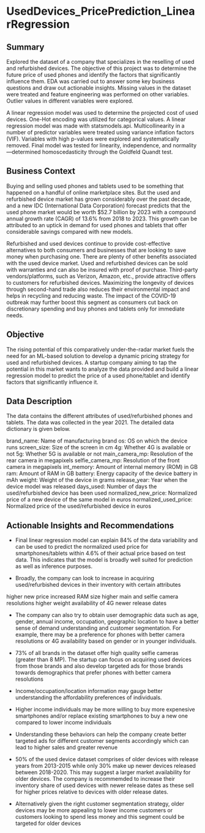 # UsedDevices_PricePrediction_LinearRegression

## Summary

Explored the dataset of a company that specializes in the reselling of used and refurbished devices. The objective of this project was to determine the future price of used phones and identify the factors that significantly influence them.
EDA was carried out to answer some key business questions and draw out actionable insights. Missing values in the dataset were treated and feature engineering was performed on other variables. Outlier values in different variables were explored.

A linear regression model was used to determine the projected cost of used devices. One-Hot encoding was utilized for categorical values.  A linear regression model was made with statsmodels.api. Multicollinearity in a number of predictor variables were treated using variance inflation factors (VIF). 
Variables with  high p-values were explored and systematically removed. Final model was tested for linearity, independence, and normality—determined homoscedasticity through the Goldfeld Quandt test.


## Business Context
Buying and selling used phones and tablets used to be something that happened on a handful of online marketplace sites. But the used and refurbished device market has grown considerably over the past decade, and a new IDC (International Data Corporation) forecast predicts that the used phone market would be worth $52.7 billion by 2023 with a compound annual growth rate (CAGR) of 13.6% from 2018 to 2023. This growth can be attributed to an uptick in demand for used phones and tablets that offer considerable savings compared with new models.

Refurbished and used devices continue to provide cost-effective alternatives to both consumers and businesses that are looking to save money when purchasing one. There are plenty of other benefits associated with the used device market. Used and refurbished devices can be sold with warranties and can also be insured with proof of purchase. Third-party vendors/platforms, such as Verizon, Amazon, etc., provide attractive offers to customers for refurbished devices. Maximizing the longevity of devices through second-hand trade also reduces their environmental impact and helps in recycling and reducing waste. The impact of the COVID-19 outbreak may further boost this segment as consumers cut back on discretionary spending and buy phones and tablets only for immediate needs.

## Objective
The rising potential of this comparatively under-the-radar market fuels the need for an ML-based solution to develop a dynamic pricing strategy for used and refurbished devices. A startup company aiming to tap the potential in this market wants to analyze the data provided and build a linear regression model to predict the price of a used phone/tablet and identify factors that significantly influence it.

## Data Description
The data contains the different attributes of used/refurbished phones and tablets. The data was collected in the year 2021. The detailed data dictionary is given below.

brand_name: Name of manufacturing brand
os: OS on which the device runs
screen_size: Size of the screen in cm
4g: Whether 4G is available or not
5g: Whether 5G is available or not
main_camera_mp: Resolution of the rear camera in megapixels
selfie_camera_mp: Resolution of the front camera in megapixels
int_memory: Amount of internal memory (ROM) in GB
ram: Amount of RAM in GB
battery: Energy capacity of the device battery in mAh
weight: Weight of the device in grams
release_year: Year when the device model was released
days_used: Number of days the used/refurbished device has been used
normalized_new_price: Normalized price of a new device of the same model in euros
normalized_used_price: Normalized price of the used/refurbished device in euros





## Actionable Insights and Recommendations
- Final linear regression model can explain 84% of the data variability and can be used to predict the normalized used price for smartphones/tablets within 4.6% of their actual price based on test data. This indicates that the model is broadly well suited for prediction as well as inference purposes.

- Broadly, the company can look to increase in acquiring used/refurbished devices in their inventory with certain attributes

higher new price
increased RAM size
higher main and selfie camera resolutions
higher weight
availability of 4G
newer release dates

- The company can also try to obtain user demographic data such as age, gender, annual income, occupation, geographic location to have a better sense of demand understanding and customer segmentation. For example, there may be a preference for phones with better camera resolutions or 4G availability based on gender or in younger individuals.

- 73% of all brands in the dataset offer high quality selfie cameras (greater than 8 MP). The startup can focus on acquiring used devices from those brands and also develop targeted ads for those brands towards demographics that prefer phones with better camera resolutions

- Income/occupation/location information may gauge better understanding the affordability preferences of individuals.

- Higher income individuals may be more willing to buy more expenesive smartphones and/or replace existing smartphones to buy a new one compared to lower income individuals

- Understanding these behaviors can help the company create better targeted ads for different customer segments accordingly which can lead to higher sales and greater revenue

- 50% of the used device dataset comprises of older devices with release years from 2013-2015 while only 30% make up newer devices released between 2018-2020. This may suggest a larger market availability for older devices. The company is recommemded to increase their inventory share of used devices with newer release dates as these sell for higher prices relative to devices with older release dates.

- Alternatively given the right customer segmentation strategy, older devices may be more appealing to lower income customers or customers looking to spend less money and this segment could be targeted for older devices
